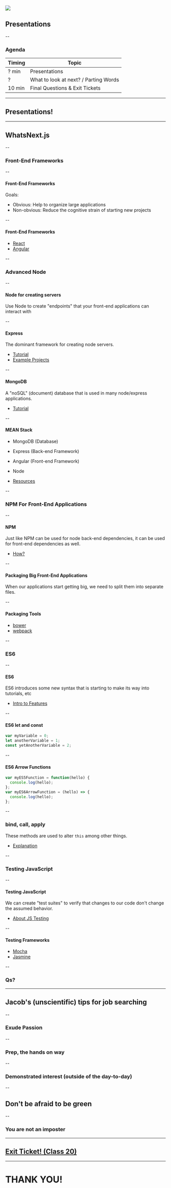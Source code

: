 # ![](https://ga-dash.s3.amazonaws.com/production/assets/logo-9f88ae6c9c3871690e33280fcf557f33.png)
## Presentations

--

### Agenda

| Timing | Topic |
| --- | --- |
| ? min | Presentations |
| ? | What to look at next? / Parting Words |
| 10 min | Final Questions & Exit Tickets |

---

## Presentations!

---

## WhatsNext.js

--

### Front-End Frameworks

--

#### Front-End Frameworks

Goals:
- Obvious: Help to organize large applications
- Non-obvious: Reduce the cognitive strain of starting new projects

--

#### Front-End Frameworks

- [React](http://reactfordesigners.com/labs/reactjs-introduction-for-people-who-know-just-enough-jquery-to-get-by/)
- [Angular](http://www.ng-newsletter.com/posts/angular-for-the-jquery-developer.html)

--

### Advanced Node

--

#### Node for creating servers

Use Node to create "endpoints" that your front-end applications can interact with

--

#### Express

The dominant framework for creating node servers.

- [Tutorial](https://howtonode.org/getting-started-with-express)
- [Example Projects](https://github.com/expressjs/express/tree/master/examples)

--

#### MongoDB

A "noSQL" (document) database that is used in many node/express applications.

- [Tutorial](https://howtonode.org/express-mongodb)

--

#### MEAN Stack

- MongoDB (Database)
- Express (Back-end Framework)
- Angular (Front-end Framework)
- Node

- [Resources](https://github.com/ericdouglas/MEAN-Learning)

--

### NPM For Front-End Applications

--

#### NPM

Just like NPM can be used for node back-end dependencies, it can be used for front-end dependencies as well.

- [How?](http://wesbos.com/javascript-modules/)

--

#### Packaging Big Front-End Applications

When our applications start getting big, we need to split them into separate files.

--

#### Packaging Tools

- [bower](http://zellwk.com/blog/bower/)
- [webpack](https://egghead.io/lessons/javascript-intro-to-webpack)

--

### ES6

--

#### ES6

ES6 introduces some new syntax that is starting to make its way into tutorials, etc

- [Intro to Features](https://medium.com/sons-of-javascript/javascript-an-introduction-to-es6-1819d0d89a0f#.pfghix3yf)

--

#### ES6 let and const

```js
var myVariable = 0;
let anotherVariable = 1;
const yetAnotherVariable = 2;
```

--

#### ES6 Arrow Functions

```js
var myES5Function = function(hello) {
  console.log(hello);
};
var myES6ArrowFunction = (hello) => {
  console.log(hello);
};
```

--

### bind, call, apply

These methods are used to alter `this` among other things.

- [Explanation](http://javascriptissexy.com/javascript-apply-call-and-bind-methods-are-essential-for-javascript-professionals/)

--

### Testing JavaScript

--

#### Testing JavaScript

We can create "test suites" to verify that changes to our code don't change the assumed behavior.

- [About JS Testing](https://www.sitepoint.com/javascript-testing-unit-functional-integration/)

--

#### Testing Frameworks

- [Mocha](https://mochajs.org/)
- [Jasmine](http://jasmine.github.io/2.0/introduction.html)

--

### Qs?

---

## Jacob's (unscientific) tips for job searching

--

### Exude Passion

--

### Prep, the hands on way

--

### Demonstrated interest (outside of the day-to-day)

--

## Don't be afraid to be green

--

### You are not an imposter

---

## [Exit Ticket! (Class 20)](http://goo.gl/forms/KzVZ9fuo2YYw5WIB3)

---

# THANK YOU!
